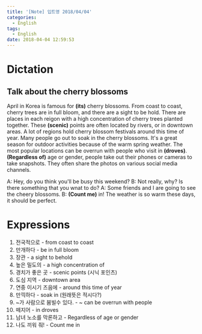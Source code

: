 ```yaml
---
title: '[Note] 입트영 2018/04/04'
categories:
  - English
tags:
  - English
date: 2018-04-04 12:59:53
---
```


# Dictation
## Talk about the cherry blossoms

April in Korea is famous for **(its)** cherry blossoms. From coast to coast, cherry trees are in full bloom, and there are a sight to be hold. There are places in each reigon with a high concentration of cherry trees planted together. These **(scenic)** points are often located by rivers, or in downtown areas. A lot of regions hold cherry blossom festivals around this time of year. Many people go out to soak in the cherry blossoms. It's a great season for outdoor activities because of the warm spring weather. The most popular locations can be overrun with people who visit in **(droves)**. **(Regardless of)** age or gender, people take out their phones or cameras to take snapshots. They often share the photos on various social media channels. 

A: Hey, do you think you'll be busy this weekend?
B: Not really, why? Is there something that you wnat to do?
A: Some friends and I are going to see the cheery blossoms.
B: **(Count me)** in! The weather is so warm these days, it should be perfect.

# Expressions
1. 전국적으로 - from coast to coast
1. 만개하다 - be in full bloom
1. 장관 - a sight to behold
1. 높은 밀도의 -  a high concentration of 
1. 경치가 좋은 곳 - scenic points (시닉 포인츠)
1. 도심 지역 - downtown area
1. 연중 이시기 즈음에 - around this time of year
1. 만끽하다 - soak in (원래뜻은 적시다?)
1. ~가 사람으로 붐빌수 있다. - ~ can be overrun with people
1. 떼지어 - in droves
1. 남녀 노소를 막론하고 - Regardless of age or gender
1. 나도 끼워 줘! - Count me in